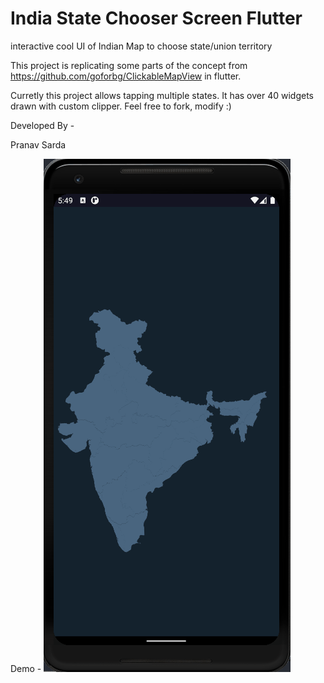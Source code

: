 # India State Chooser Screen Flutter
 interactive cool UI of Indian Map to choose state/union territory

This project is replicating some parts of the concept from https://github.com/goforbg/ClickableMapView in flutter.

Curretly this project allows tapping multiple states. It has over 40 widgets drawn with custom clipper. Feel free to fork, modify :)

Developed By -

Pranav Sarda

Demo - 
![Alt text](/demp.gif?raw=true "Demo")
